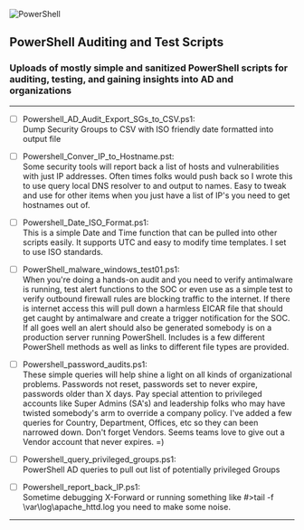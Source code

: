 ![PowerShell](https://wracked.com/img/PowerShell-evil.png)

## PowerShell Auditing and Test Scripts
### Uploads of mostly simple and sanitized PowerShell scripts for **auditing**, **testing**, and gaining **insights** into AD and organizations

---
- [ ] Powershell_AD_Audit_Export_SGs_to_CSV.ps1:  
Dump Security Groups to CSV with ISO friendly date formatted into output file

- [ ] Powershell_Conver_IP_to_Hostname.pst:  
Some security tools will report back a list of hosts and vulnerabilities with just IP addresses.
Often times folks would push back so I wrote this to use query local DNS resolver to and output to names. 
Easy to tweak and use for other items when you just have a list of IP's you need to get hostnames out of. 

- [ ] Powershell_Date_ISO_Format.ps1:  
This is a simple Date and Time function that can be pulled into other scripts easily. It supports UTC and easy to modify time templates. I set to use ISO standards.

- [ ] PowerShell_malware_windows_test01.ps1:  
When you're doing a hands-on audit and you need to verify antimalware is running, test alert functions to the SOC or even use as a simple test to verify outbound firewall rules are blocking traffic to the internet. If there is internet access this will pull down a harmless EICAR file that should get caught by antimalware and create a trigger notification for the SOC. If all goes well an alert should also be generated somebody is on a production server running PowerShell. Includes is a few different PowerShell methods as well as links to different file types are provided.  

- [ ] Powershell_password_audits.ps1:  
These simple queries will help shine a light on all kinds of organizational problems. Passwords not reset, passwords set to never expire, passwords older than X days. Pay special attention to privileged accounts like Super Admins (SA's) and leadership folks who may have twisted somebody's arm to override a company policy. I've added a few queries for Country, Department, Offices, etc so they can been narrowed down. Don't forget Vendors. Seems teams love to give out a Vendor account that never expires.  =)

- [ ] Powershell_query_privileged_groups.ps1:  
PowerShell AD queries to pull out list of potentially privileged Groups

- [ ] Powershell_report_back_IP.ps1:  
Sometime debugging X-Forward or running something like #>tail -f \var\log\apache_httd.log you need to make some noise. 
----



